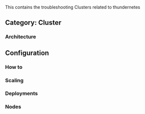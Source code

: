 This contains the troubleshooting Clusters related to thundernetes

## **Category: Cluster**

### **Architecture**

## **Configuration**

### **How to**

### **Scaling**

### **Deployments**

### **Nodes**
